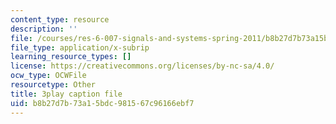 ```yaml
---
content_type: resource
description: ''
file: /courses/res-6-007-signals-and-systems-spring-2011/b8b27d7b73a15bdc981567c96166ebf7_0Gat_aSzi5Y.vtt
file_type: application/x-subrip
learning_resource_types: []
license: https://creativecommons.org/licenses/by-nc-sa/4.0/
ocw_type: OCWFile
resourcetype: Other
title: 3play caption file
uid: b8b27d7b-73a1-5bdc-9815-67c96166ebf7
---
```

